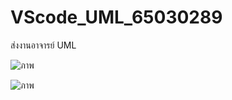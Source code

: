 # VScode_UML_65030289
ส่งงานอาจารย์ UML

![ภาพ](https://github.com/AnchisaPhetnoi/VScode_UML_65030289/assets/144197034/17fb28d2-082a-439e-942c-ba7e5f2f37a2)

![ภาพ](https://github.com/AnchisaPhetnoi/VScode_UML_65030289/assets/144197034/2f450d84-c353-48bc-9e83-60aeedc9abb5)
